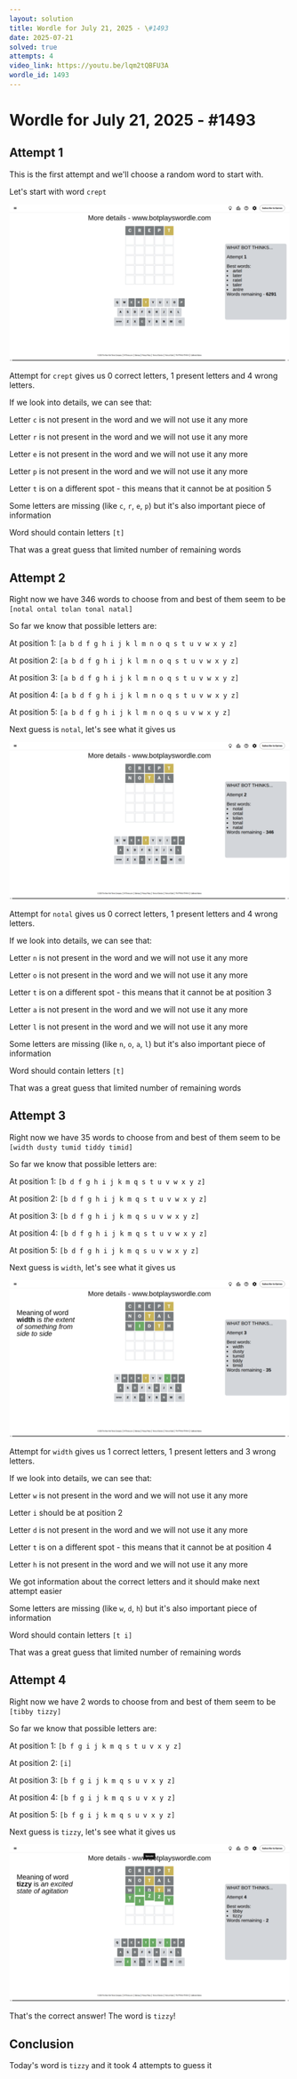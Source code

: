 ```yaml
---
layout: solution
title: Wordle for July 21, 2025 - \#1493
date: 2025-07-21
solved: true
attempts: 4
video_link: https://youtu.be/lqm2tQBFU3A
wordle_id: 1493
---
```


# Wordle for July 21, 2025 - \#1493

## Attempt 1

This is the first attempt and we'll choose a random word to start with.

Let's start with word `crept`

![Attempt 1](2025-07-21/attempt-1.png)

Attempt for `crept` gives us 0 correct letters, 1 present letters and 4 wrong letters.

If we look into details, we can see that:

Letter `c` is not present in the word and we will not use it any more

Letter `r` is not present in the word and we will not use it any more

Letter `e` is not present in the word and we will not use it any more

Letter `p` is not present in the word and we will not use it any more

Letter `t` is on a different spot - this means that it cannot be at position 5

Some letters are missing (like `c`, `r`, `e`, `p`) but it's also important piece of information

Word should contain letters `[t]`

That was a great guess that limited number of remaining words



## Attempt 2

Right now we have 346 words to choose from and best of them seem to be `[notal ontal tolan tonal natal]`

So far we know that possible letters are:

At position 1: `[a b d f g h i j k l m n o q s t u v w x y z]`

At position 2: `[a b d f g h i j k l m n o q s t u v w x y z]`

At position 3: `[a b d f g h i j k l m n o q s t u v w x y z]`

At position 4: `[a b d f g h i j k l m n o q s t u v w x y z]`

At position 5: `[a b d f g h i j k l m n o q s u v w x y z]`

Next guess is `notal`, let's see what it gives us

![Attempt 2](2025-07-21/attempt-2.png)

Attempt for `notal` gives us 0 correct letters, 1 present letters and 4 wrong letters.

If we look into details, we can see that:

Letter `n` is not present in the word and we will not use it any more

Letter `o` is not present in the word and we will not use it any more

Letter `t` is on a different spot - this means that it cannot be at position 3

Letter `a` is not present in the word and we will not use it any more

Letter `l` is not present in the word and we will not use it any more

Some letters are missing (like `n`, `o`, `a`, `l`) but it's also important piece of information

Word should contain letters `[t]`

That was a great guess that limited number of remaining words



## Attempt 3

Right now we have 35 words to choose from and best of them seem to be `[width dusty tumid tiddy timid]`

So far we know that possible letters are:

At position 1: `[b d f g h i j k m q s t u v w x y z]`

At position 2: `[b d f g h i j k m q s t u v w x y z]`

At position 3: `[b d f g h i j k m q s u v w x y z]`

At position 4: `[b d f g h i j k m q s t u v w x y z]`

At position 5: `[b d f g h i j k m q s u v w x y z]`

Next guess is `width`, let's see what it gives us

![Attempt 3](2025-07-21/attempt-3.png)

Attempt for `width` gives us 1 correct letters, 1 present letters and 3 wrong letters.

If we look into details, we can see that:

Letter `w` is not present in the word and we will not use it any more

Letter `i` should be at position 2

Letter `d` is not present in the word and we will not use it any more

Letter `t` is on a different spot - this means that it cannot be at position 4

Letter `h` is not present in the word and we will not use it any more

We got information about the correct letters and it should make next attempt easier

Some letters are missing (like `w`, `d`, `h`) but it's also important piece of information

Word should contain letters `[t i]`

That was a great guess that limited number of remaining words



## Attempt 4

Right now we have 2 words to choose from and best of them seem to be `[tibby tizzy]`

So far we know that possible letters are:

At position 1: `[b f g i j k m q s t u v x y z]`

At position 2: `[i]`

At position 3: `[b f g i j k m q s u v x y z]`

At position 4: `[b f g i j k m q s u v x y z]`

At position 5: `[b f g i j k m q s u v x y z]`

Next guess is `tizzy`, let's see what it gives us

![Attempt 4](2025-07-21/attempt-4.png)

That's the correct answer! The word is `tizzy`!

## Conclusion

Today's word is `tizzy` and it took 4 attempts to guess it

